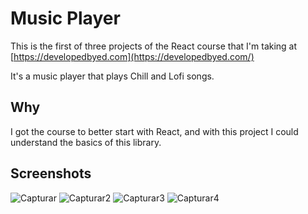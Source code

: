 # Music Player
This is the first of three projects of the React course that I'm taking at [https://developedbyed.com](https://developedbyed.com/)

It's a music player that plays Chill and Lofi songs.
## Why
I got the course to better start with React, and with this project I could understand the basics of this library.
## Screenshots
![Capturar](https://user-images.githubusercontent.com/68256006/104260184-bc247980-5461-11eb-8874-67e309a564b4.PNG)
![Capturar2](https://user-images.githubusercontent.com/68256006/104260241-d9594800-5461-11eb-8a3c-a456c956f164.PNG)
![Capturar3](https://user-images.githubusercontent.com/68256006/104260289-f857da00-5461-11eb-995c-8ba087c68521.PNG)
![Capturar4](https://user-images.githubusercontent.com/68256006/104260378-26d5b500-5462-11eb-9206-93d80bb9dd1a.PNG)
